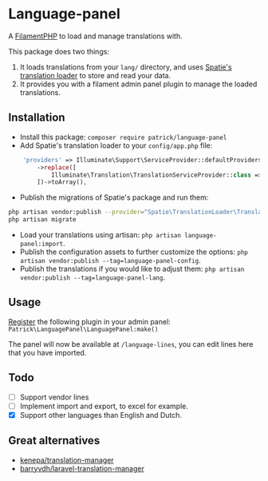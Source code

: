 # Language-panel

A [FilamentPHP](https://filamentphp.com/) to load and manage translations with.

This package does two things:

1. It loads translations from your `lang/` directory, and uses
[Spatie's translation loader](https://github.com/spatie/laravel-translation-loader)
to store and read your data.
2. It provides you with a filament admin panel plugin to manage the loaded translations.

## Installation

- Install this package: `composer require patrick/language-panel`
- Add Spatie's translation loader to your `config/app.php` file:

```php
    'providers' => Illuminate\Support\ServiceProvider::defaultProviders()
        ->replace([
            Illuminate\Translation\TranslationServiceProvider::class => Spatie\TranslationLoader\TranslationServiceProvider::class,
        ])->toArray(),
```

- Publish the migrations of Spatie's package and run them:

```bash
php artisan vendor:publish --provider="Spatie\TranslationLoader\TranslationServiceProvider" --tag="migrations"
php artisan migrate
```

- Load your translations using artisan: `php artisan language-panel:import`.
- Publish the configuration assets to further customize the options:
`php artisan vendor:publish --tag=language-panel-config`.
- Publish the translations if you would like to adjust them:
`php artisan vendor:publish --tag=language-panel-lang`.

## Usage

[Register](https://filamentphp.com/docs/3.x/panels/plugins#fluently-instantiating-the-plugin-class)
the following plugin in your admin panel: `Patrick\LanguagePanel\LanguagePanel:make()`

The panel will now be available at `/language-lines`, you can edit lines here that
you have imported.

## Todo

- [ ] Support vendor lines
- [ ] Implement import and export, to excel for example.
- [x] Support other languages than English and Dutch.

## Great alternatives

- [kenepa/translation-manager](https://github.com/kenepa/translation-manager)
- [barryvdh/laravel-translation-manager](https://github.com/barryvdh/laravel-translation-manager)
